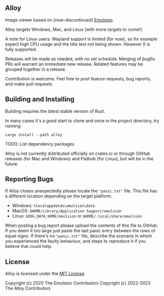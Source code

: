 ## Alloy
Image viewer based on (now-discontinued)
[Emulsion](https://arturkovacs.github.io/emulsion-website/).

Alloy targets Windows, Mac, and Linux (with more targets to come!).

A note for Linux users: Wayland support is limited (for now), so for example
expect high CPU usage and the title text not being shown. However X is fully
supported.

Releases will be made as needed, with no set schedule.  Merging of bugfix PRs
will warrant an immediate new release.  Related features may be grouped together
in a release.

Contribution is welcome. Feel free to post feature requests, bug reports, and
make pull requests.

## Building and Installing
Building requires the latest stable version of Rust.

In many cases it's a good start to clone and once in the project directory, try
running

```shell
cargo install --path alloy
```

TODO: List dependency packages

Alloy is not currently distributed officially on crates.io or through GitHub
releases (for Mac and Windows) and Flathub (for Linux), but will be in the
future.

## Reporting Bugs

If Alloy closes unexpectedly please locate the `"panic.txt"` file. This file has
a different location depending on the target platform.

- Windows: `%localappdata%\emulsion\data`
- MacOS: `$HOME/Library/Application Support/emulsion`
- Linux: `$XDG_DATA_HOME/emulsion` or `$HOME/.local/share/emulsion`

When posting a bug report please upload the contents of this file to GitHub.
If you deem it too large just paste the last panic entry between the rows of
equal signs. If there's no `"panic.txt"` file, describe the scenario in which
you experienced the faulty behaviour, and steps to reproduce it if you believe
that could help.

## License
Alloy is licensed under the [MIT License].

Copyright (c) 2020 The Emulsion Contributors
Copyright (c) 2022-2023 The Alloy Contributors

[Emulsion]: https://arturkovacs.github.io/emulsion-website/
[MIT License]: https://mit-license.org/
